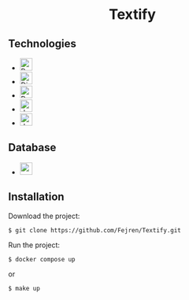 <div align="center">
<h1>Textify</h1>
</div>

## Technologies
* <span><img src="https://img.shields.io/badge/Python-282C34?logo=python" alt="Python logo" title="Python" height="25" /></span>
* <span><img src="https://img.shields.io/badge/Django_Rest_Framework-282C34?logo=django" alt="Django logo" title="Django" height="25" /></span>
* <span><img src="https://img.shields.io/badge/React-282C34?logo=react" alt="React logo" title="React" height="25" /></span>
* <span><img src="https://img.shields.io/badge/Docker-282C34?logo=docker" alt="docker logo" title="docker" height="25" /></span>
* <span><img src="https://img.shields.io/badge/docker_compose-282C34?logo=docker" alt="docker logo" title="docker" height="25" /></span>

## Database
* <span><img src="https://img.shields.io/badge/PostgreSQL-282C34?logo=postgresql" alt="postgresql logo" title="postgresql" height="25" /></span>

## Installation

Download the project:

```
$ git clone https://github.com/Fejren/Textify.git
```

Run the project:

```
$ docker compose up
```
or
```
$ make up
```